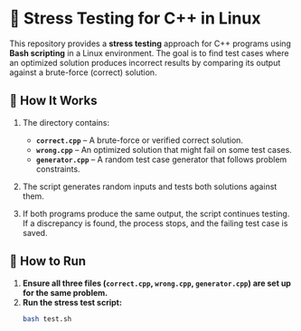# 🚀 Stress Testing for C++ in Linux

This repository provides a **stress testing** approach for C++ programs using **Bash scripting** in a Linux environment. The goal is to find test cases where an optimized solution produces incorrect results by comparing its output against a brute-force (correct) solution.

## 📌 How It Works

1. The directory contains:
   - **`correct.cpp`** – A brute-force or verified correct solution.
   - **`wrong.cpp`** – An optimized solution that might fail on some test cases.
   - **`generator.cpp`** – A random test case generator that follows problem constraints.

2. The script generates random inputs and tests both solutions against them.

3. If both programs produce the same output, the script continues testing. If a discrepancy is found, the process stops, and the failing test case is saved.

## 🚀 How to Run

1. **Ensure all three files (`correct.cpp`, `wrong.cpp`, `generator.cpp`) are set up for the same problem.**
2. **Run the stress test script:**
   ```bash
   bash test.sh
